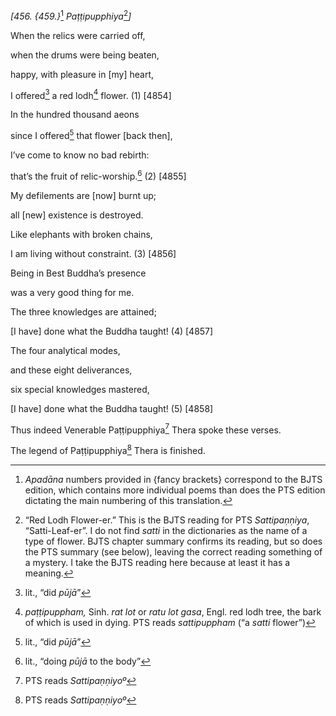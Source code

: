 *\[456. {459.}*[^1] *Paṭṭipupphiya*[^2]*\]*

When the relics were carried off,

when the drums were being beaten,

happy, with pleasure in \[my\] heart,

I offered[^3] a red lodh[^4] flower. (1) \[4854\]

In the hundred thousand aeons

since I offered[^5] that flower \[back then\],

I’ve come to know no bad rebirth:

that’s the fruit of relic-worship.[^6] (2) \[4855\]

My defilements are \[now\] burnt up;

all \[new\] existence is destroyed.

Like elephants with broken chains,

I am living without constraint. (3) \[4856\]

Being in Best Buddha’s presence

was a very good thing for me.

The three knowledges are attained;

\[I have\] done what the Buddha taught! (4) \[4857\]

The four analytical modes,

and these eight deliverances,

six special knowledges mastered,

\[I have\] done what the Buddha taught! (5) \[4858\]

Thus indeed Venerable Paṭṭipupphiya[^7] Thera spoke these verses.

The legend of Paṭṭipupphiya[^8] Thera is finished.

[^1]: *Apadāna* numbers provided in {fancy brackets} correspond to the
    BJTS edition, which contains more individual poems than does the PTS
    edition dictating the main numbering of this translation.

[^2]: “Red Lodh Flower-er.” This is the BJTS reading for PTS
    *Sattipaṇṇiya*, “Satti-Leaf-er”. I do not find *satti* in the
    dictionaries as the name of a type of flower. BJTS chapter summary
    confirms its reading, but so does the PTS summary (see below),
    leaving the correct reading something of a mystery. I take the BJTS
    reading here because at least it has a meaning.

[^3]: lit., “did *pūjā*”

[^4]: *paṭṭipuppham,* Sinh. *rat lot* or *ratu lot gasa*, Engl. red lodh
    tree, the bark of which is used in dying. PTS reads *sattipuppham*
    (“a *satti* flower”)

[^5]: lit., “did *pūjā*”

[^6]: lit., “doing *pūjā* to the body”

[^7]: PTS reads *Sattipaṇṇiyoº*

[^8]: PTS reads *Sattipaṇṇiyoº*
